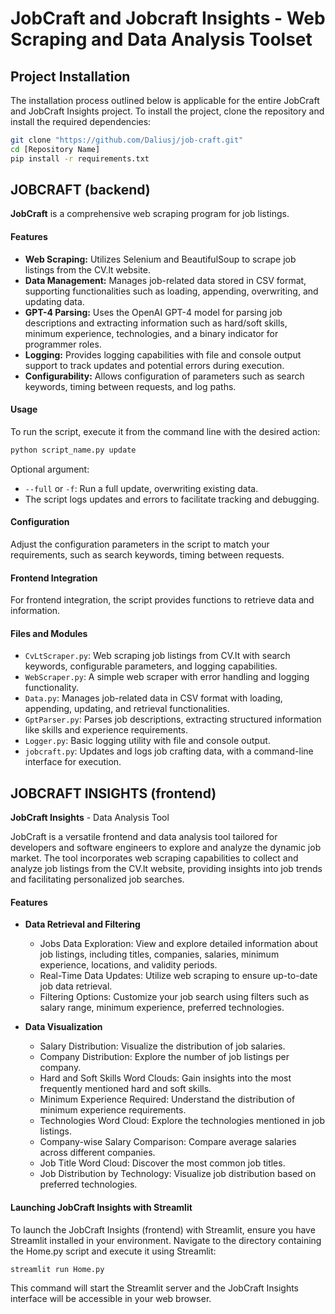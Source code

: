  
# JobCraft and Jobcraft Insights - Web Scraping and Data Analysis Toolset

## Project Installation
The installation process outlined below is applicable for the entire JobCraft and JobCraft Insights project.
To install the project, clone the repository and install the required dependencies:
```bash
git clone "https://github.com/Daliusj/job-craft.git"
cd [Repository Name]
pip install -r requirements.txt
```
## JOBCRAFT (backend)

**JobCraft** is a comprehensive web scraping program for job listings.

#### Features
- **Web Scraping:** Utilizes Selenium and BeautifulSoup to scrape job listings from the CV.lt website.
- **Data Management:** Manages job-related data stored in CSV format, supporting functionalities such as loading, appending, overwriting, and updating data.
- **GPT-4 Parsing:** Uses the OpenAI GPT-4 model for parsing job descriptions and extracting information such as hard/soft skills, minimum experience, technologies, and a binary indicator for programmer roles.
- **Logging:** Provides logging capabilities with file and console output support to track updates and potential errors during execution.
- **Configurability:** Allows configuration of parameters such as search keywords, timing between requests, and log paths.

#### Usage
To run the script, execute it from the command line with the desired action:
```bash
python script_name.py update
```
Optional argument:
- `--full` or `-f`: Run a full update, overwriting existing data.
- The script logs updates and errors to facilitate tracking and debugging.

#### Configuration
Adjust the configuration parameters in the script to match your requirements, such as search keywords, timing between requests.

#### Frontend Integration
For frontend integration, the script provides functions to retrieve data and information.

#### Files and Modules
- `CvLtScraper.py`: Web scraping job listings from CV.lt with search keywords, configurable parameters, and logging capabilities.
- `WebScraper.py`: A simple web scraper with error handling and logging functionality.
- `Data.py`: Manages job-related data in CSV format with loading, appending, updating, and retrieval functionalities.
- `GptParser.py`: Parses job descriptions, extracting structured information like skills and experience requirements.
- `Logger.py`: Basic logging utility with file and console output.
- `jobcraft.py`: Updates and logs job crafting data, with a command-line interface for execution.

## JOBCRAFT INSIGHTS (frontend)

**JobCraft Insights** - Data Analysis Tool

JobCraft is a versatile frontend and data analysis tool tailored for developers and software engineers to explore and analyze the dynamic job market. The tool incorporates web scraping capabilities to collect and analyze job listings from the CV.lt website, providing insights into job trends and facilitating personalized job searches.

#### Features
- **Data Retrieval and Filtering**
  - Jobs Data Exploration: View and explore detailed information about job listings, including titles, companies, salaries, minimum experience, locations, and validity periods.
  - Real-Time Data Updates: Utilize web scraping to ensure up-to-date job data retrieval.
  - Filtering Options: Customize your job search using filters such as salary range, minimum experience, preferred technologies.

- **Data Visualization**
  - Salary Distribution: Visualize the distribution of job salaries.
  - Company Distribution: Explore the number of job listings per company.
  - Hard and Soft Skills Word Clouds: Gain insights into the most frequently mentioned hard and soft skills.
  - Minimum Experience Required: Understand the distribution of minimum experience requirements.
  - Technologies Word Cloud: Explore the technologies mentioned in job listings.
  - Company-wise Salary Comparison: Compare average salaries across different companies.
  - Job Title Word Cloud: Discover the most common job titles.
  - Job Distribution by Technology: Visualize job distribution based on preferred technologies.

#### Launching JobCraft Insights with Streamlit
To launch the JobCraft Insights (frontend) with Streamlit, ensure you have Streamlit installed in your environment.
Navigate to the directory containing the Home.py script and execute it using Streamlit:

```bash
streamlit run Home.py
```

This command will start the Streamlit server and the JobCraft Insights interface will be accessible in your web browser.
